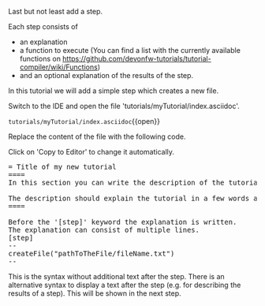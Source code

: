 Last but not least add a step. 

Each step consists of

* an explanation
* a function to execute (You can find a list with the currently available functions on https://github.com/devonfw-tutorials/tutorial-compiler/wiki/Functions)
* and an optional explanation of the results of the step.

In this tutorial we will add a simple step which creates a new file.


Switch to the IDE and open the file 'tutorials/myTutorial/index.asciidoc'.

`tutorials/myTutorial/index.asciidoc`{{open}}


Replace the content of the file with the following code.


Click on 'Copy to Editor' to change it automatically.

<pre class="file" data-filename="tutorials/myTutorial/index.asciidoc" data-target="replace" data-marker="">
= Title of my new tutorial
====
In this section you can write the description of the tutorial. This can consist of several lines.

The description should explain the tutorial in a few words and explain what is to be learned.
====

Before the &#39;[step]&#39; keyword the explanation is written.
The explanation can consist of multiple lines.
[step]
--
createFile(&#34;pathToTheFile/fileName.txt&#34;)
--</pre>

This is the syntax without additional text after the step. There is an alternative syntax to display a text after the step (e.g. for describing the results of a step). This will be shown in the next step.

